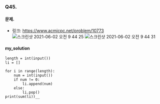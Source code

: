 ### Q45.
#### 문제.
- 링크: https://www.acmicpc.net/problem/10773
![스크린샷 2021-06-02 오전 9 44 25](https://user-images.githubusercontent.com/70195733/120407003-2f824580-c387-11eb-8c55-aea15ae0a808.png)
![스크린샷 2021-06-02 오전 9 44 31](https://user-images.githubusercontent.com/70195733/120407007-327d3600-c387-11eb-98c1-5f040736d873.png)

#### my_solution
```
length = int(input())
li = []

for i in range(length):
    num = int(input())
    if num != 0:
        li.append(num)
    else:
        li.pop()
print(sum(li))__
```

